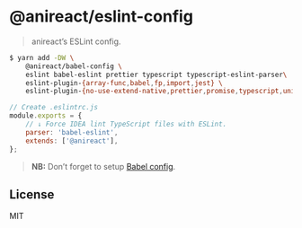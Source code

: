 # @anireact/eslint-config

> anireact’s ESLint config.

````bash
$ yarn add -DW \
    @anireact/babel-config \
    eslint babel-eslint prettier typescript typescript-eslint-parser\
    eslint-plugin-{array-func,babel,fp,import,jest} \
    eslint-plugin-{no-use-extend-native,prettier,promise,typescript,unicorn}
````

````javascript
// Create .eslintrc.js
module.exports = {
    // ↓ Force IDEA lint TypeScript files with ESLint.
    parser: 'babel-eslint',
    extends: ['@anireact'],
};
````

> **NB:** Don’t forget to setup [Babel config].

## License

MIT

[Babel config]: https://github.com/anireact/tooling/tree/master/packages/babel-config
